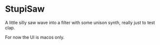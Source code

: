 # StupiSaw

A little silly saw wave into a filter with some unison synth, really just
to test clap.

For now the UI is macos only.
